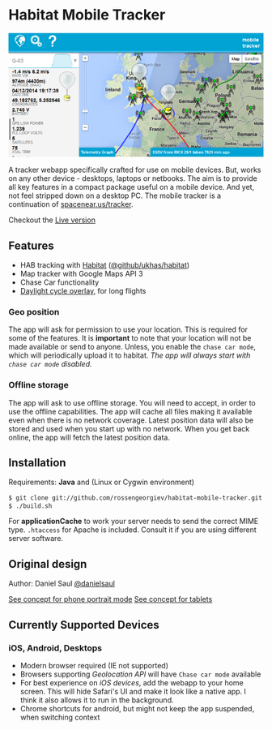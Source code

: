# Habitat Mobile Tracker

![mobile tracker screenshot](resources/mobiletracker-screencap.png "mobile tracker screenshot")

A tracker webapp specifically crafted for use on mobile devices.
But, works on any other device - desktops, laptops or netbooks.
The aim is to provide all key features in a compact package useful
on a mobile device. And yet, not feel stripped down on a desktop PC.
The mobile tracker is a continuation of [spacenear.us/tracker](http://spacenear.us/tracker).

Checkout the [Live version](http://habhub.org/mt/)

## Features

* HAB tracking with [Habitat](http://habitat.habhub.org/) ([@github/ukhas/habitat](https://github.com/ukhas/habitat))
* Map tracker with Google Maps API 3
* Chase Car functionality
* [Daylight cycle overlay](https://github.com/rossengeorgiev/nite-overlay), for long flights

### Geo position

The app will ask for permission to use your location.
This is required for some of the features. It is **important** to note that
your location will not be made available or send to anyone. Unless, you enable
 the `chase car mode`, which will periodically upload it to habitat. _The app
will always start with `chase car mode` disabled._

### Offline storage

The app will ask to use offline storage. You will need to accept, in order to
use the offline capabilities. The app will cache all files making it available
even when there is no network coverage. Latest position data will also be stored
and used when you start up with no network. When you get back online, the app
will fetch the latest position data.

## Installation

Requirements: __Java__ and (Linux or Cygwin environment)

    $ git clone git://github.com/rossengeorgiev/habitat-mobile-tracker.git
    $ ./build.sh

For __applicationCache__ to work your server needs to send the correct MIME type.
`.htaccess` for Apache is included. Consult it if you are using different server software.

## Original design

Author: Daniel Saul [@danielsaul](https://github.com/danielsaul)

[See concept for phone portrait mode](https://github.com/rossengeorgiev/habitat-mobile-tracker/blob/master/resources/concept-app-portrait.png)
[See concept for tablets](https://github.com/rossengeorgiev/habitat-mobile-tracker/blob/master/resources/concept-app-tablet.png)


## Currently Supported Devices

### iOS, Android, Desktops

* Modern browser required (IE not supported)
* Browsers supporting _Geolocation API_ will have `Chase car mode` available
* For best experience on _iOS devices_, add the webapp to your home screen.
This will hide Safari's UI and make it look like a native app. I think it also allows it to run in the background.
* Chrome shortcuts for android, but might not keep the app suspended, when switching context


